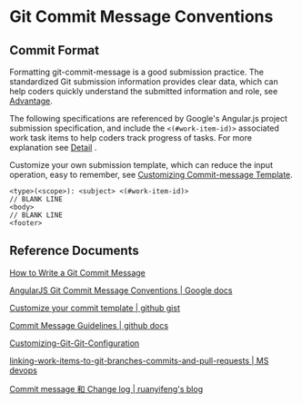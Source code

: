 # Git Commit Message Conventions

## Commit Format

Formatting git-commit-message is a good submission practice. The standardized Git submission information provides clear data, which can help coders quickly understand the submitted information and role, see [Advantage](/Aristotle-Project-Standards/Git-Commit-Message-Conventions/Advantage).

The following specifications are referenced by Google's Angular.js project submission specification, and include the `<(#work-item-id)>` associated work task items to help coders track progress of tasks. For more explanation see [Detail](/Aristotle-Project-Standards/Git-Commit-Message-Conventions/Detail) .

Customize your own submission template, which can reduce the input operation, easy to remember, see [Customizing Commit-message Template](/Aristotle-Project-Standards/Git-Commit-Message-Conventions/Customizing-Commit%2Dmessage-Template).

```wiki
<type>(<scope>): <subject> <(#work-item-id)>
// BLANK LINE
<body>
// BLANK LINE
<footer>
```

## Reference Documents

[How to Write a Git Commit Message](https://chris.beams.io/posts/git-commit/)

[AngularJS Git Commit Message Conventions | Google docs](https://docs.google.com/document/d/1QrDFcIiPjSLDn3EL15IJygNPiHORgU1_OOAqWjiDU5Y/edit#)

[Customize your commit template | github gist](https://gist.github.com/aemonge/9e60332c6a3e7147ee8e)

[Commit Message Guidelines | github docs](https://github.com/angular/angular/blob/master/CONTRIBUTING.md#type)

[Customizing-Git-Git-Configuration](https://git-scm.com/book/en/v2/Customizing-Git-Git-Configuration#committemplate-7kT8HRswI4)

[linking-work-items-to-git-branches-commits-and-pull-requests | MS devops](https://blogs.msdn.microsoft.com/devops/2016/03/02/linking-work-items-to-git-branches-commits-and-pull-requests)

[Commit message 和 Change log  | ruanyifeng's blog](http://www.ruanyifeng.com/blog/2016/01/commit_message_change_log.html)

